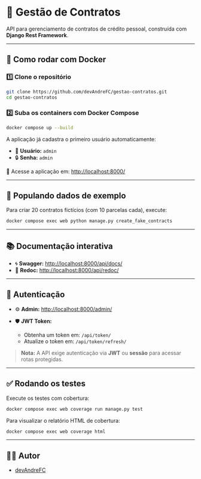 # 📄 Gestão de Contratos

API para gerenciamento de contratos de crédito pessoal, construída com **Django Rest Framework**.

---

## 🚀 Como rodar com Docker

### 1️⃣ Clone o repositório

```bash
git clone https://github.com/devAndreFC/gestao-contratos.git
cd gestao-contratos
```

### 2️⃣ Suba os containers com Docker Compose

```bash
docker compose up --build
```

A aplicação já cadastra o primeiro usuário automaticamente:

* 👤 **Usuário:** `admin`
* 🔒 **Senha:** `admin`

🔗 Acesse a aplicação em: [http://localhost:8000/](http://localhost:8000/)

---

## 🧪 Populando dados de exemplo

Para criar 20 contratos fictícios (com 10 parcelas cada), execute:

```bash
docker compose exec web python manage.py create_fake_contracts
```

---

## 📚 Documentação interativa

* 🌀 **Swagger:** [http://localhost:8000/api/docs/](http://localhost:8000/api/docs/)
* 📘 **Redoc:** [http://localhost:8000/api/redoc/](http://localhost:8000/api/redoc/)

---

## 🔐 Autenticação

* ⚙️ **Admin:** [http://localhost:8000/admin/](http://localhost:8000/admin/)

* 🛡️ **JWT Token:**

  * Obtenha um token em: `/api/token/`
  * Atualize o token em: `/api/token/refresh/`

> **Nota:** A API exige autenticação via **JWT** ou **sessão** para acessar rotas protegidas.

---

## ✅ Rodando os testes

Execute os testes com cobertura:

```bash
docker compose exec web coverage run manage.py test
```

Para visualizar o relatório HTML de cobertura:

```bash
docker compose exec web coverage html
```

---

## 👨‍💻 Autor

* [devAndreFC](https://github.com/devAndreFC)

